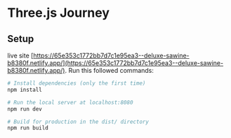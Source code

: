 # Three.js Journey

## Setup
live site [https://65e353c1772bb7d7c1e95ea3--deluxe-sawine-b8380f.netlify.app/](https://65e353c1772bb7d7c1e95ea3--deluxe-sawine-b8380f.netlify.app/).
Run this followed commands:

``` bash
# Install dependencies (only the first time)
npm install

# Run the local server at localhost:8080
npm run dev

# Build for production in the dist/ directory
npm run build
```
